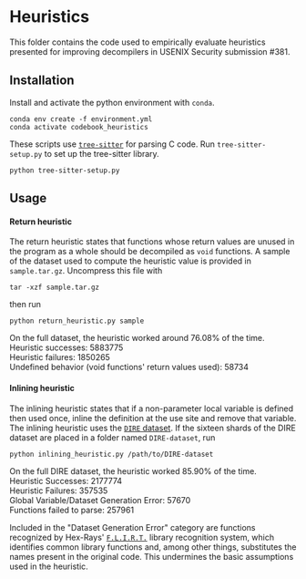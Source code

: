 # Heuristics

This folder contains the code used to empirically evaluate heuristics presented for improving decompilers in USENIX Security submission #381.

## Installation

Install and activate the python environment with `conda`.
```
conda env create -f environment.yml
conda activate codebook_heuristics
```

These scripts use [`tree-sitter`](https://tree-sitter.github.io/tree-sitter/) for parsing C code. Run `tree-sitter-setup.py` to set up the tree-sitter library.

```
python tree-sitter-setup.py
```

## Usage

#### Return heuristic
The return heuristic states that functions whose return values are unused in the program as a whole should be decompiled as `void` functions.
A sample of the dataset used to compute the heuristic value is provided in `sample.tar.gz`. Uncompress this file with
```
tar -xzf sample.tar.gz
```
then run
```
python return_heuristic.py sample
```

On the full dataset, the heuristic worked around 76.08% of the time.<br>
Heuristic successes: 5883775<br>
Heuristic failures: 1850265<br>
Undefined behavior (void functions' return values used): 58734


#### Inlining heuristic
The inlining heuristic states that if a non-parameter local variable is defined then used once, inline the definition at the use site and remove that variable.
The inlining heuristic uses the [`DIRE` dataset](https://zenodo.org/record/3403078). If the sixteen shards of the DIRE dataset are placed in a folder named `DIRE-dataset`, run 
```
python inlining_heuristic.py /path/to/DIRE-dataset
```

On the full DIRE dataset, the heuristic worked 85.90% of the time.<br>
Heuristic Successes: 2177774<br>
Heuristic Failures: 357535<br>
Global Variable/Dataset Generation Error: 57670<br>
Functions failed to parse: 257961

Included in the "Dataset Generation Error" category are functions recognized by Hex-Rays' [`F.L.I.R.T.`](https://hex-rays.com/products/ida/tech/flirt/in_depth/) library recognition system, which identifies common library functions and, among other things, substitutes the names present in the original code. This undermines the basic assumptions used in the heuristic.

